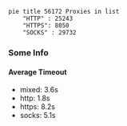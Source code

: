 
```mermaid
pie title 56172 Proxies in list
    "HTTP" : 25243
    "HTTPS": 8050
    "SOCKS" : 29732
```

### Some Info
#### Average Timeout

- mixed: 3.6s
- http: 1.8s
- https: 8.2s
- socks: 5.1s